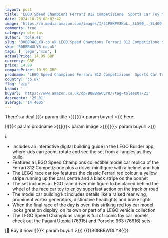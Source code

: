 ```yaml
---
layout: post
title: 'LEGO Speed Champions Ferrari 812 Competizione  Sports Car Toy Model Building Kit for Kids  Boys & Girls  2023 Series  Collectible Race Vehicle Set 76914'
date: 2024-10-26 08:02:42
image: 'https://m.media-amazon.com/images/I/51PEKPV8KuL._SL500_._SL400_.jpg'
comments: true
category: ofertas
author: 'tole.es'
slug: 'B0BBRWGLY8-co.uk LEGO Speed Champions Ferrari 812 Competizione Sports...'
sku: 'B0BBRWGLY8-co.uk'
tags: [ 'lego','🇬🇧', ]
actualPrice: 14.99 GBP
currency: GBP
price: 14.99
comparePrice: 19.99 GBP
prodname: 'LEGO Speed Champions Ferrari 812 Competizione  Sports Car Toy Model Building Kit for Kids  Boys & Girls  2023 Series  Collectible Race Vehicle Set 76914'
country: 'co.uk'
flag: '🇬🇧'
brand: ''
buyurl: 'https://www.amazon.co.uk/dp/B0BBRWGLY8/?tag=tolees0a-21'
descuento: '25.01'
average: '14.4035'
---
```


There's a deal [{{< param title >}}]({{< param buyurl >}})  here:

[![{{< param prodname >}}]({{< param image >}})]({{< param buyurl >}})

ℹ️:

- Includes an interactive digital building guide in the LEGO Builder app, where kids can zoom, rotate and see the set from all angles as they build
- Features a LEGO Speed Champions collectible model car replica of the Ferrari 812 Competizione plus a driver minifigure with a helmet and hair
- The LEGO race car toy features the classic Ferrari red colour, a yellow stripe running up the cars centre and a black stripe on the bonnet
- The set includes a LEGO race driver minifigure to be placed behind the wheel of the race car toy to enjoy superfast action on the track or road
- The model car building kit includes details like a raised rear wing, prominent vortex generators, distinctive headlights and brake lights
- When the final race of the day is over, this striking red toy car model looks great on display, on its own or part of a LEGO vehicle collection
- The LEGO Speed Champions range is full of iconic toy car models, check out the Pagani Utopia (76915) and Porsche 963 (76916) sets

[🛒 Buy it now!!]({{< param buyurl >}})
{{<world>}}B0BBRWGLY8{{</world>}}
